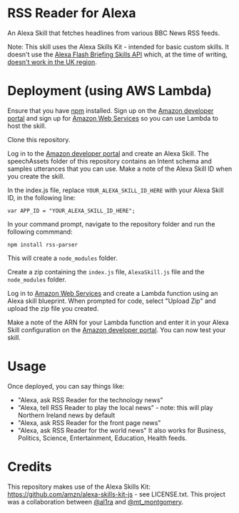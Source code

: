 # RSS Reader for Alexa
An Alexa Skill that fetches headlines from various BBC News RSS feeds.

Note: This skill uses the Alexa Skills Kit - intended for basic custom skills. It doesn't use the [Alexa Flash Briefing Skills API](https://developer.amazon.com/public/solutions/alexa/alexa-skills-kit/docs/understanding-the-flash-briefing-skill-api) which, at the time of writing, [doesn't work in the UK region](https://forums.developer.amazon.com/questions/53028/uk-how-to-test-my-flash-briefing-skill.html).

# Deployment (using AWS Lambda)

Ensure that you have [npm](https://www.npmjs.com/) installed.
Sign up on the [Amazon developer portal](https://developer.amazon.com) and sign up for [Amazon Web Services](https://aws.amazon.com/lambda/) so you can use Lambda to host the skill.

Clone this repository.

Log in to the [Amazon developer portal](https://developer.amazon.com) and create an Alexa Skill. The speechAssets folder of this repository contains an Intent schema and samples utterances that you can use. Make a note of the Alexa Skill ID when you create the skill.

In the index.js file, replace ```YOUR_ALEXA_SKILL_ID_HERE``` with your Alexa Skill ID, in the following line:
```
var APP_ID = "YOUR_ALEXA_SKILL_ID_HERE";
```

In your command prompt, navigate to the repository folder and run the following commmand:
```
npm install rss-parser
```
This will create a ```node_modules``` folder.

Create a zip containing the ```index.js``` file, ```AlexaSkill.js``` file and the ```node_modules``` folder.

Log in to [Amazon Web Services](https://aws.amazon.com/lambda/) and create a Lambda function using an Alexa skill blueprint. When prompted for code, select "Upload Zip" and upload the zip file you created.

Make a note of the ARN for your Lambda function and enter it in your Alexa Skill configuration on the [Amazon developer portal](https://developer.amazon.com). You can now test your skill.

# Usage

Once deployed, you can say things like:
- "Alexa, ask RSS Reader for the technology news"
- "Alexa, tell RSS Reader to play the local news" - note: this will play Northern Ireland news by default
- "Alexa, ask RSS Reader for the front page news"
- "Alexa, ask RSS Reader for the world news"
It also works for Business, Politics, Science, Entertainment, Education, Health feeds.

# Credits

This repository makes use of the Alexa Skills Kit: https://github.com/amzn/alexa-skills-kit-js - see LICENSE.txt.
This project was a collaboration between [@al1ra](https://twitter.com/al1ra) and [@mt_montgomery](https://twitter.com/mt_montgomery).
